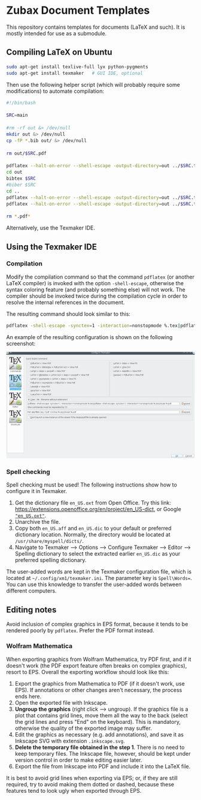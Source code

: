 Zubax Document Templates
========================

This repository contains templates for documents (LaTeX and such).
It is mostly intended for use as a submodule.

## Compiling LaTeX on Ubuntu

```bash
sudo apt-get install texlive-full lyx python-pygments
sudo apt-get install texmaker   # GUI IDE, optional
```

Then use the following helper script (which will probably require some modifications) to automate compilation:

```bash
#!/bin/bash

SRC=main

#rm -rf out &> /dev/null
mkdir out &> /dev/null
cp -fP *.bib out/ &> /dev/null

rm out/$SRC.pdf

pdflatex --halt-on-error --shell-escape -output-directory=out ../$SRC.tex
cd out
bibtex $SRC
#biber $SRC
cd ..
pdflatex --halt-on-error --shell-escape -output-directory=out ../$SRC.tex
pdflatex --halt-on-error --shell-escape -output-directory=out ../$SRC.tex

rm *.pdf*
```

Alternatively, use the Texmaker IDE.

## Using the Texmaker IDE

### Compilation

Modify the compilation command so that the command `pdflatex` (or another LaTeX compiler)
is invoked with the option `-shell-escape`,
otherwise the syntax coloring feature (and probably something else) will not work.
The compiler should be invoked twice during the compilation cycle in order to resolve the
internal references in the document.

The resulting command should look similar to this:

```bash
pdflatex -shell-escape -synctex=1 -interaction=nonstopmode %.tex|pdflatex -shell-escape -synctex=1 -interaction=nonstopmode %.tex|okular %.pdf
```

An example of the resulting configuration is shown on the following screenshot:

![Texmaker configuration example](texmaker_config_example.png)

### Spell checking

Spell checking must be used!
The following instructions show how to configure it in Texmaker.

1. Get the dictionary file `en_US.oxt` from Open Office.
Try this link: <https://extensions.openoffice.org/en/project/en_US-dict>,
or Google [`"en_US.oxt"`](https://google.com/search?q="en_US.oxt").
2. Unarchive the file.
3. Copy both `en_US.aff` and `en_US.dic` to your default or preferred dictionary location.
Normally, the directory would be located at `/usr/share/myspell/dicts/`.
4. Navigate to Texmaker --> Options --> Configure Texmaker --> Editor --> Spelling dictionary
to select the extracted earlier `en_US.dic` as your preferred spelling dictionary.

The user-added words are kept in the Texmaker configuration file,
which is located at `~/.config/xm1/texmaker.ini`.
The parameter key is `Spell\Words=`.
You can use this knowledge to transfer the user-added words between different computers.

## Editing notes

Avoid inclusion of complex graphics in EPS format, because it tends to be rendered poorly by `pdflatex`.
Prefer the PDF format instead.

### Wolfram Mathematica

When exporting graphics from Wolfram Mathematica, try PDF first, and if it doesn't work
(the PDF export feature often breaks on complex graphics), resort to EPS.
Overall the exporting workflow should look like this:

1. Export the graphics from Mathematica to PDF (if it doesn't work, use EPS).
If annotations or other changes aren't necessary, the process ends here.
2. Open the exported file with Inkscape.
3. **Ungroup the graphics** (right click --> ungroup).
If the graphics file is a plot that contains grid lines, move them all the way to the back
(select the grid lines and press "End" on the keyboard).
This is mandatory, otherwise the quality of the exported image may suffer.
3. Edit the graphics as necessary (e.g. add annotations), and
save it as Inkscape SVG with extension `.inkscape.svg`.
4. **Delete the temporary file obtained in the step 1**. There is no need to keep temporary files.
The Inkscape file, however, should be kept under version control in order to make editing easier later.
5. Export the file from Inkscape into PDF and include it into the LaTeX file.

It is best to avoid grid lines when exporting via EPS; or, if they are still required, try to avoid making them
dotted or dashed, because these features tend to look ugly when exported through EPS.
